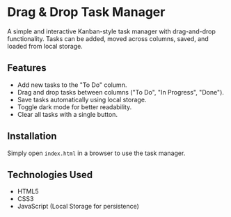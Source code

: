 # Drag & Drop Task Manager

A simple and interactive Kanban-style task manager with drag-and-drop functionality. Tasks can be added, moved across columns, saved, and loaded from local storage.

## Features

- Add new tasks to the "To Do" column.
- Drag and drop tasks between columns ("To Do", "In Progress", "Done").
- Save tasks automatically using local storage.
- Toggle dark mode for better readability.
- Clear all tasks with a single button.

## Installation

Simply open `index.html` in a browser to use the task manager.

## Technologies Used

- HTML5
- CSS3
- JavaScript (Local Storage for persistence)
